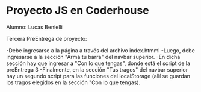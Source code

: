# Proyecto JS en Coderhouse
Alumno: Lucas Benielli

Tercera PreEntrega de proyecto:

-Debe ingresarse a la página a través del archivo index.htmml
-Luego, debe ingresarse a la sección "Armá tu barra" del navbar superior.
-En dicha sección hay que ingresar a "Con lo que tengas", donde está el script de la preEntrega 3
-Finalmente, en la sección "Tus tragos" del navbar superior hay un segundo script para las funciones del localStorage (allí se guardan los tragos elegidos en la sección "Con lo que tengas).
